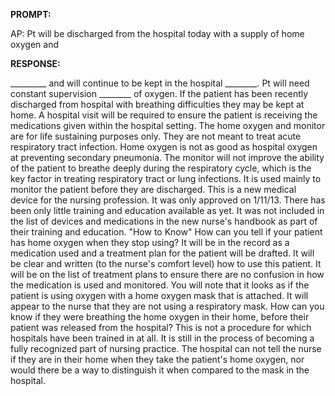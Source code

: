 **PROMPT:**

AP:  Pt will be discharged from the hospital today with a supply of home oxygen and 

**RESPONSE:**

 _________ and will continue to be kept in the hospital ________. Pt will need constant supervision ________ of oxygen.  If the patient has been recently discharged from hospital with breathing difficulties they may be kept at home. A hospital visit will be required to ensure the patient is receiving the medications given within the hospital setting.  The home oxygen and monitor are for life sustaining purposes only. They are not meant to treat acute respiratory tract infection. Home oxygen is not as good as hospital oxygen at preventing secondary pneumonia. The monitor will not improve the ability of the patient to breathe deeply during the respiratory cycle, which is the key factor in treating respiratory tract or lung infections. It is used mainly to monitor the patient before they are discharged.  This is a new medical device for the nursing profession. It was only approved on 1/11/13. There has been only little training and education available as yet. It was not included in the list of devices and medications in the new nurse's handbook as part of their training and education.  "How to Know"  How can you tell if your patient has home oxygen when they stop using? It will be in the record as a medication used and a treatment plan for the patient will be drafted. It will be clear and written (to the nurse's comfort level) how to use this patient. It will be on the list of treatment plans to ensure there are no confusion in how the medication is used and monitored.  You will note that it looks as if the patient is using oxygen with a home oxygen mask that is attached. It will appear to the nurse that they are not using a respiratory mask. How can you know if they were breathing the home oxygen in their home, before their patient was released from the hospital? This is not a procedure for which hospitals have been trained in at all. It is still in the process of becoming a fully recognized part of nursing practice.  The hospital can not tell the nurse if they are in their home when they take the patient's home oxygen, nor would there be a way to distinguish it when compared to the mask in the hospital.